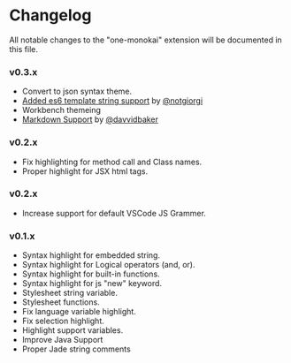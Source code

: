 # Changelog
All notable changes to the "one-monokai" extension will be documented in this file.

### v0.3.x
  - Convert to json syntax theme.
  - [Added es6 template string support](https://github.com/azemoh/vscode-one-monokai/commit/5371773a8f3ffc022d34ffefec19cae4eafb2673) by [@notgiorgi](https://github.com/notgiorgi)
  - Workbench themeing
  - [Markdown Support](https://github.com/azemoh/vscode-one-monokai/pull/9) by [@davvidbaker](https://github.com/davvidbaker)

### v0.2.x
  - Fix highlighting for method call and Class names.
  - Proper highlight for JSX html tags.

### v0.2.x
  - Increase support for default VSCode JS Grammer.

### v0.1.x

  - Syntax highlight for embedded string.
  - Syntax highlight for Logical operators (and, or).
  - Syntax highlight for built-in functions.
  - Syntax highlight for js "new" keyword.
  - Stylesheet string variable.
  - Stylesheet functions.
  - Fix language variable highlight.
  - Fix selection highlight.
  - Highlight support variables.
  - Improve Java Support
  - Proper Jade string comments
